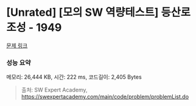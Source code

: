 # [Unrated] [모의 SW 역량테스트] 등산로 조성 - 1949 

[문제 링크](https://swexpertacademy.com/main/code/problem/problemDetail.do?contestProbId=AV5PoOKKAPIDFAUq) 

### 성능 요약

메모리: 26,444 KB, 시간: 222 ms, 코드길이: 2,405 Bytes



> 출처: SW Expert Academy, https://swexpertacademy.com/main/code/problem/problemList.do